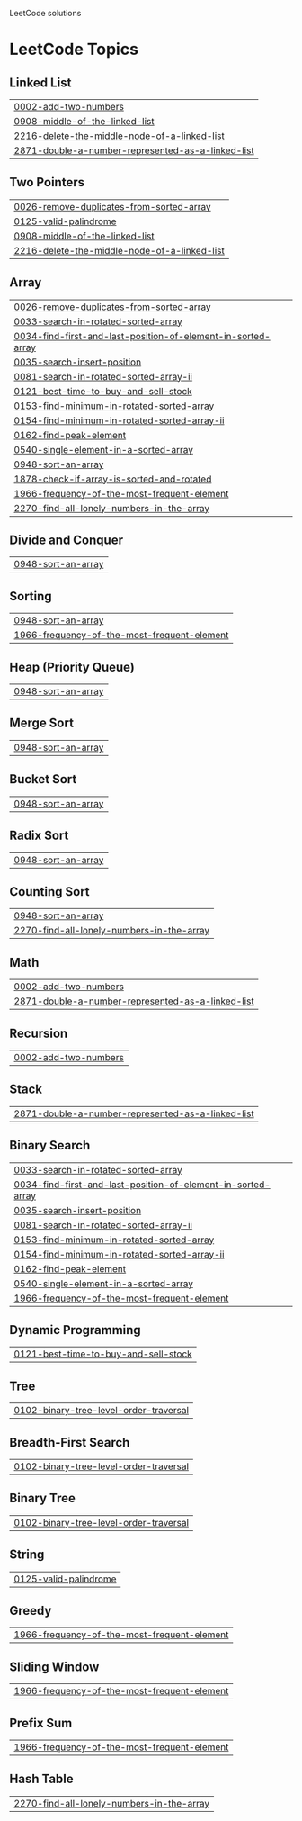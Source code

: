 LeetCode solutions

<!---LeetCode Topics Start-->
# LeetCode Topics
## Linked List
|  |
| ------- |
| [0002-add-two-numbers](https://github.com/darcy5/My-Coding-Journey/tree/master/0002-add-two-numbers) |
| [0908-middle-of-the-linked-list](https://github.com/darcy5/My-Coding-Journey/tree/master/0908-middle-of-the-linked-list) |
| [2216-delete-the-middle-node-of-a-linked-list](https://github.com/darcy5/My-Coding-Journey/tree/master/2216-delete-the-middle-node-of-a-linked-list) |
| [2871-double-a-number-represented-as-a-linked-list](https://github.com/darcy5/My-Coding-Journey/tree/master/2871-double-a-number-represented-as-a-linked-list) |
## Two Pointers
|  |
| ------- |
| [0026-remove-duplicates-from-sorted-array](https://github.com/darcy5/My-Coding-Journey/tree/master/0026-remove-duplicates-from-sorted-array) |
| [0125-valid-palindrome](https://github.com/darcy5/My-Coding-Journey/tree/master/0125-valid-palindrome) |
| [0908-middle-of-the-linked-list](https://github.com/darcy5/My-Coding-Journey/tree/master/0908-middle-of-the-linked-list) |
| [2216-delete-the-middle-node-of-a-linked-list](https://github.com/darcy5/My-Coding-Journey/tree/master/2216-delete-the-middle-node-of-a-linked-list) |
## Array
|  |
| ------- |
| [0026-remove-duplicates-from-sorted-array](https://github.com/darcy5/My-Coding-Journey/tree/master/0026-remove-duplicates-from-sorted-array) |
| [0033-search-in-rotated-sorted-array](https://github.com/darcy5/My-Coding-Journey/tree/master/0033-search-in-rotated-sorted-array) |
| [0034-find-first-and-last-position-of-element-in-sorted-array](https://github.com/darcy5/My-Coding-Journey/tree/master/0034-find-first-and-last-position-of-element-in-sorted-array) |
| [0035-search-insert-position](https://github.com/darcy5/My-Coding-Journey/tree/master/0035-search-insert-position) |
| [0081-search-in-rotated-sorted-array-ii](https://github.com/darcy5/My-Coding-Journey/tree/master/0081-search-in-rotated-sorted-array-ii) |
| [0121-best-time-to-buy-and-sell-stock](https://github.com/darcy5/My-Coding-Journey/tree/master/0121-best-time-to-buy-and-sell-stock) |
| [0153-find-minimum-in-rotated-sorted-array](https://github.com/darcy5/My-Coding-Journey/tree/master/0153-find-minimum-in-rotated-sorted-array) |
| [0154-find-minimum-in-rotated-sorted-array-ii](https://github.com/darcy5/My-Coding-Journey/tree/master/0154-find-minimum-in-rotated-sorted-array-ii) |
| [0162-find-peak-element](https://github.com/darcy5/My-Coding-Journey/tree/master/0162-find-peak-element) |
| [0540-single-element-in-a-sorted-array](https://github.com/darcy5/My-Coding-Journey/tree/master/0540-single-element-in-a-sorted-array) |
| [0948-sort-an-array](https://github.com/darcy5/My-Coding-Journey/tree/master/0948-sort-an-array) |
| [1878-check-if-array-is-sorted-and-rotated](https://github.com/darcy5/My-Coding-Journey/tree/master/1878-check-if-array-is-sorted-and-rotated) |
| [1966-frequency-of-the-most-frequent-element](https://github.com/darcy5/My-Coding-Journey/tree/master/1966-frequency-of-the-most-frequent-element) |
| [2270-find-all-lonely-numbers-in-the-array](https://github.com/darcy5/My-Coding-Journey/tree/master/2270-find-all-lonely-numbers-in-the-array) |
## Divide and Conquer
|  |
| ------- |
| [0948-sort-an-array](https://github.com/darcy5/My-Coding-Journey/tree/master/0948-sort-an-array) |
## Sorting
|  |
| ------- |
| [0948-sort-an-array](https://github.com/darcy5/My-Coding-Journey/tree/master/0948-sort-an-array) |
| [1966-frequency-of-the-most-frequent-element](https://github.com/darcy5/My-Coding-Journey/tree/master/1966-frequency-of-the-most-frequent-element) |
## Heap (Priority Queue)
|  |
| ------- |
| [0948-sort-an-array](https://github.com/darcy5/My-Coding-Journey/tree/master/0948-sort-an-array) |
## Merge Sort
|  |
| ------- |
| [0948-sort-an-array](https://github.com/darcy5/My-Coding-Journey/tree/master/0948-sort-an-array) |
## Bucket Sort
|  |
| ------- |
| [0948-sort-an-array](https://github.com/darcy5/My-Coding-Journey/tree/master/0948-sort-an-array) |
## Radix Sort
|  |
| ------- |
| [0948-sort-an-array](https://github.com/darcy5/My-Coding-Journey/tree/master/0948-sort-an-array) |
## Counting Sort
|  |
| ------- |
| [0948-sort-an-array](https://github.com/darcy5/My-Coding-Journey/tree/master/0948-sort-an-array) |
| [2270-find-all-lonely-numbers-in-the-array](https://github.com/darcy5/My-Coding-Journey/tree/master/2270-find-all-lonely-numbers-in-the-array) |
## Math
|  |
| ------- |
| [0002-add-two-numbers](https://github.com/darcy5/My-Coding-Journey/tree/master/0002-add-two-numbers) |
| [2871-double-a-number-represented-as-a-linked-list](https://github.com/darcy5/My-Coding-Journey/tree/master/2871-double-a-number-represented-as-a-linked-list) |
## Recursion
|  |
| ------- |
| [0002-add-two-numbers](https://github.com/darcy5/My-Coding-Journey/tree/master/0002-add-two-numbers) |
## Stack
|  |
| ------- |
| [2871-double-a-number-represented-as-a-linked-list](https://github.com/darcy5/My-Coding-Journey/tree/master/2871-double-a-number-represented-as-a-linked-list) |
## Binary Search
|  |
| ------- |
| [0033-search-in-rotated-sorted-array](https://github.com/darcy5/My-Coding-Journey/tree/master/0033-search-in-rotated-sorted-array) |
| [0034-find-first-and-last-position-of-element-in-sorted-array](https://github.com/darcy5/My-Coding-Journey/tree/master/0034-find-first-and-last-position-of-element-in-sorted-array) |
| [0035-search-insert-position](https://github.com/darcy5/My-Coding-Journey/tree/master/0035-search-insert-position) |
| [0081-search-in-rotated-sorted-array-ii](https://github.com/darcy5/My-Coding-Journey/tree/master/0081-search-in-rotated-sorted-array-ii) |
| [0153-find-minimum-in-rotated-sorted-array](https://github.com/darcy5/My-Coding-Journey/tree/master/0153-find-minimum-in-rotated-sorted-array) |
| [0154-find-minimum-in-rotated-sorted-array-ii](https://github.com/darcy5/My-Coding-Journey/tree/master/0154-find-minimum-in-rotated-sorted-array-ii) |
| [0162-find-peak-element](https://github.com/darcy5/My-Coding-Journey/tree/master/0162-find-peak-element) |
| [0540-single-element-in-a-sorted-array](https://github.com/darcy5/My-Coding-Journey/tree/master/0540-single-element-in-a-sorted-array) |
| [1966-frequency-of-the-most-frequent-element](https://github.com/darcy5/My-Coding-Journey/tree/master/1966-frequency-of-the-most-frequent-element) |
## Dynamic Programming
|  |
| ------- |
| [0121-best-time-to-buy-and-sell-stock](https://github.com/darcy5/My-Coding-Journey/tree/master/0121-best-time-to-buy-and-sell-stock) |
## Tree
|  |
| ------- |
| [0102-binary-tree-level-order-traversal](https://github.com/darcy5/My-Coding-Journey/tree/master/0102-binary-tree-level-order-traversal) |
## Breadth-First Search
|  |
| ------- |
| [0102-binary-tree-level-order-traversal](https://github.com/darcy5/My-Coding-Journey/tree/master/0102-binary-tree-level-order-traversal) |
## Binary Tree
|  |
| ------- |
| [0102-binary-tree-level-order-traversal](https://github.com/darcy5/My-Coding-Journey/tree/master/0102-binary-tree-level-order-traversal) |
## String
|  |
| ------- |
| [0125-valid-palindrome](https://github.com/darcy5/My-Coding-Journey/tree/master/0125-valid-palindrome) |
## Greedy
|  |
| ------- |
| [1966-frequency-of-the-most-frequent-element](https://github.com/darcy5/My-Coding-Journey/tree/master/1966-frequency-of-the-most-frequent-element) |
## Sliding Window
|  |
| ------- |
| [1966-frequency-of-the-most-frequent-element](https://github.com/darcy5/My-Coding-Journey/tree/master/1966-frequency-of-the-most-frequent-element) |
## Prefix Sum
|  |
| ------- |
| [1966-frequency-of-the-most-frequent-element](https://github.com/darcy5/My-Coding-Journey/tree/master/1966-frequency-of-the-most-frequent-element) |
## Hash Table
|  |
| ------- |
| [2270-find-all-lonely-numbers-in-the-array](https://github.com/darcy5/My-Coding-Journey/tree/master/2270-find-all-lonely-numbers-in-the-array) |
<!---LeetCode Topics End-->